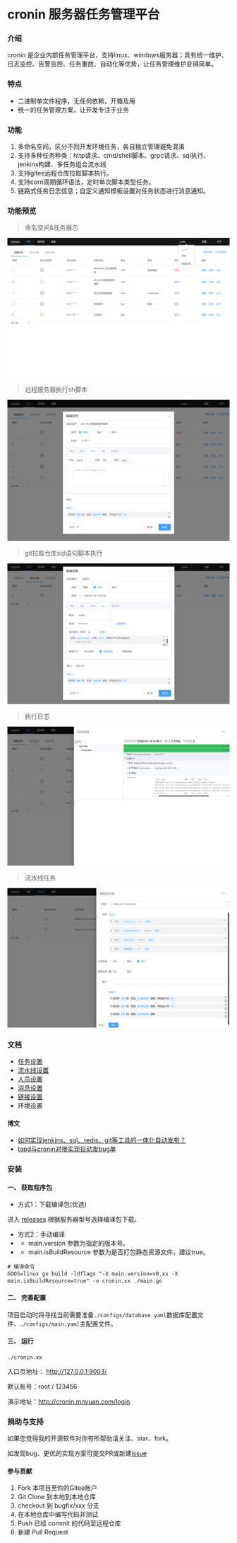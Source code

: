 # cronin 服务器任务管理平台

### 介绍
cronin 是企业内部任务管理平台，支持linux、windows服务器；具有统一维护、日志监控、告警监控、任务重放、自动化等优势，让任务管理维护变得简单。

### 特点
* 二进制单文件程序，无任何依赖，开箱及用
* 统一的任务管理方案，让开发专注于业务

### 功能
1. 多命名空间，区分不同开发环境任务，各自独立管理避免混淆
2. 支持多种任务种类：http请求、cmd/shell脚本、grpc请求、sql执行、jenkins构建、多任务组合流水线
3. 支持gitee远程仓库拉取脚本执行。
4. 支持corn周期循环语法，定时单次脚本类型任务。
5. 链路式任务日志信息；自定义通知模板设置对任务状态进行消息通知。


### 功能预览
>命名空间&任务展示
>
![image](./work/list2.png)

>远程服务器执行sh脚本
>
![image](./work/set2.png)

>git拉取仓库sql语句脚本执行
> 
![image](./work/set2-2.png)

>执行日志
>
![image](./work/trace2.png)

>流水线任务
>
![image](./work/pipeline-set.png)


### 文档
* [任务设置](https://gitee.com/mnyuan/cronin/blob/master/work/config_set.md)
* [流水线设置](https://gitee.com/mnyuan/cronin/blob/master/work/pipeline_set.md)
* [人员设置](https://gitee.com/mnyuan/cronin/blob/master/work/user_set.md)
* [消息设置](https://gitee.com/mnyuan/cronin/blob/master/work/message_template_set.md)
* [链接设置](https://gitee.com/mnyuan/cronin/blob/master/work/source_set.md)
* 环境设置


#### 博文
* [如何实现jenkins、sql、redis、git等工具的一体化自动发布？](https://juejin.cn/post/7416270933790228495)
* [tapd与cronin对接实现自动发bug单](https://my.oschina.net/mnyuan/blog/16570220)


### 安装
#### 一、 获取程序包
- 方式1：下载编译包(优选) 
    
进入 [releases](https://gitee.com/mnyuan/cronin/releases) 根据服务器型号选择编译包下载。

- 方式2：手动编译
- - main.version 参数为指定的版本号。
- - main.isBuildResource 参数为是否打包静态资源文件，建议true。
~~~
# 编译命令
GOOS=linux go build -ldflags "-X main.version=v0.xx -X main.isBuildResource=true" -o cronin.xx ./main.go
~~~

#### 二、 完善配置
项目启动时将寻找当前需要准备`./configs/database.yaml`数据库配置文件、`./configs/main.yaml`主配置文件。

#### 三、 运行
```
./cronin.xx
```
入口页地址： http://127.0.0.1:9003/

默认账号：root / 123456

演示地址：http://cronin.mnyuan.com/login


### 捐助与支持
如果您觉得我的开源软件对你有所帮助请关注、star、fork。

如发现bug、更优的实现方案可提交PR或新建[issue](https://gitee.com/mnyuan/cronin/issues)

#### 参与贡献
1. Fork 本项目至你的Gitee账户
2. Git Clone 到本地到本地仓库
3. checkout 到 bugfix/xxx 分支
4. 在本地仓库中编写代码并测试
3. Push 已经 commit 的代码至远程仓库
4. 新建 Pull Request